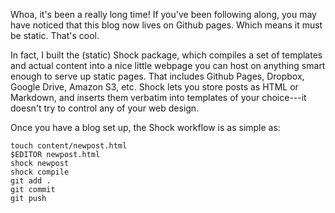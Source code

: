 Whoa, it's been a really long time! If you've been following along, you may have noticed that this blog now lives on Github pages. Which means it must be static. That's cool.

In fact, I built the (static) Shock package, which compiles a set of templates and actual content into a nice little webpage you can host on anything smart enough to serve up static pages. That includes Github Pages, Dropbox, Google Drive, Amazon S3, etc. Shock lets you store posts as HTML or Markdown, and inserts them verbatim into templates of your choice---it doesn't try to control any of your web design.

Once you have a blog set up, the Shock workflow is as simple as:

    touch content/newpost.html
    $EDITOR newpost.html
    shock newpost
    shock compile
    git add .
    git commit
    git push
